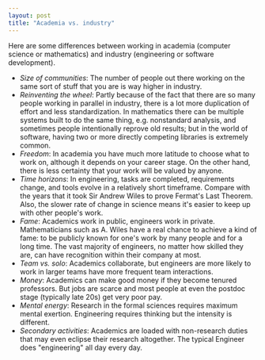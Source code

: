 ```yaml
---
layout: post
title: "Academia vs. industry"
---
```


Here are some differences between working in academia (computer science or
mathematics) and industry (engineering or software development).

* _Size of communities_: The number of people out there working on the same
  sort of stuff that you are is way higher in industry.
* _Reinventing the wheel_: Partly because of the fact that there are so many
  people working in parallel in industry, there is a lot more duplication of
  effort and less standardization. In mathematics there can be
  multiple systems built to do the same thing, e.g. nonstandard analysis, and
  sometimes people intentionally reprove old results; but in the world of
  software, having two or more directly competing libraries is extremely
  common.
* _Freedom_: In academia you have much more latitude to choose what to work on,
  although it depends on your career stage.
  On the other hand, there is less certainty that your work will be valued
  by anyone.
* _Time horizons_: In engineering, tasks are completed, requirements change,
  and tools evolve in a relatively short timeframe.
  Compare with the years that it took Sir Andrew Wiles to prove Fermat's Last
  Theorem.
  Also, the slower rate of change in science means it's easier to keep up with
  other people's work.
* _Fame_: Academics work in public, engineers work in private. Mathematicians
  such as A. Wiles have a real chance to achieve a kind of fame: to be publicly
  known for one's work by many people and for a long time. The vast majority of
  engineers, no matter how skilled they are, can have recognition within their
  company at most.
* _Team vs. solo_: Academics collaborate, but engineers are more likely to
  work in larger teams have more frequent team interactions.
* _Money_: Academics can make good money if they become tenured professors.
  But jobs are scarce and most people at even the postdoc stage (typically
  late 20s) get very poor pay.
* _Mental energy_: Research in the formal sciences requires
  maximum mental exertion. Engineering requires thinking but the intensity
  is different.
* _Secondary activities_: Academics are loaded with non-research duties
  that may even eclipse their research altogether. The typical Engineer does
  "engineering" all day every day.

